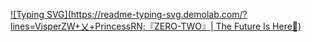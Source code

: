 [![Typing SVG](https://readme-typing-svg.demolab.com/?lines=VisperZW+乂+PrincessRN;『ZERO-TWO』|  The Future Is Here💋)](https://git.io/typing-svg)
